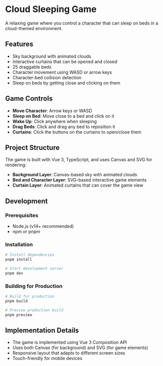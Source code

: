 # Cloud Sleeping Game

A relaxing game where you control a character that can sleep on beds in a cloud-themed environment.

## Features

- Sky background with animated clouds
- Interactive curtains that can be opened and closed
- 25 draggable beds
- Character movement using WASD or arrow keys
- Character-bed collision detection
- Sleep on beds by getting close and clicking on them

## Game Controls

- **Move Character**: Arrow keys or WASD
- **Sleep on Bed**: Move close to a bed and click on it
- **Wake Up**: Click anywhere when sleeping
- **Drag Beds**: Click and drag any bed to reposition it
- **Curtains**: Click the buttons on the curtains to open/close them

## Project Structure

The game is built with Vue 3, TypeScript, and uses Canvas and SVG for rendering:

- **Background Layer**: Canvas-based sky with animated clouds
- **Bed and Character Layer**: SVG-based interactive game elements
- **Curtain Layer**: Animated curtains that can cover the game view

## Development

### Prerequisites

- Node.js (v14+ recommended)
- npm or pnpm

### Installation

```bash
# Install dependencies
pnpm install

# Start development server
pnpm dev
```

### Building for Production

```bash
# Build for production
pnpm build

# Preview production build
pnpm preview
```

## Implementation Details

- The game is implemented using Vue 3 Composition API
- Uses both Canvas (for background) and SVG (for game elements)
- Responsive layout that adapts to different screen sizes
- Touch-friendly for mobile devices
